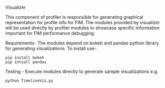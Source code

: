 Visualizer

This component of profiler is responsible for generating graphical representation
for profile info for FIM. The modules provided by visualizer will be used 
directly by profiler modules to showcase specific information important for FIM
performance debugging.


Requirements-
The modules depend on bokeh and pandas python library for generating visualizations. To install use-
```
pip install bokeh
pip intsall pandas
```

Testing - 
Execute modules directly to generate sample visualizations e.g.
```
python TimelineViz.py
```

